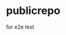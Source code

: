 # publicrepo
for e2e test

























































































































































































































































































































































































































































































































































































































































































































































































































































































































































































